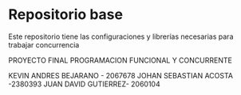 # Repositorio base

Este repositorio tiene las configuraciones y librerías necesarias para trabajar concurrencia


PROYECTO FINAL PROGRAMACION FUNCIONAL Y CONCURRENTE

KEVIN ANDRES BEJARANO - 2067678
JOHAN SEBASTIAN ACOSTA -2380393
JUAN DAVID GUTIERREZ- 2060104
